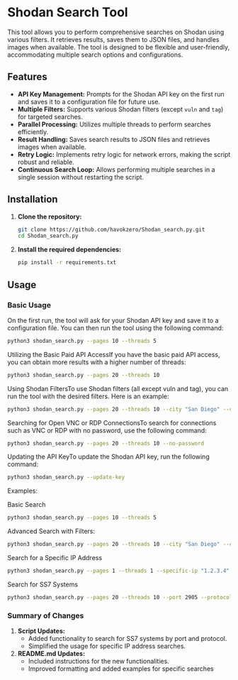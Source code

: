 # Shodan Search Tool

This tool allows you to perform comprehensive searches on Shodan using various filters. It retrieves results, saves them to JSON files, and handles images when available. The tool is designed to be flexible and user-friendly, accommodating multiple search options and configurations.

## Features

- **API Key Management:** Prompts for the Shodan API key on the first run and saves it to a configuration file for future use.
- **Multiple Filters:** Supports various Shodan filters (except `vuln` and `tag`) for targeted searches.
- **Parallel Processing:** Utilizes multiple threads to perform searches efficiently.
- **Result Handling:** Saves search results to JSON files and retrieves images when available.
- **Retry Logic:** Implements retry logic for network errors, making the script robust and reliable.
- **Continuous Search Loop:** Allows performing multiple searches in a single session without restarting the script.

## Installation

1. **Clone the repository:**
    ```bash
    git clone https://github.com/havokzero/Shodan_search.py.git
    cd Shodan_search.py
    ```

2. **Install the required dependencies:**
    ```bash
    pip install -r requirements.txt
    ```

## Usage

### Basic Usage

On the first run, the tool will ask for your Shodan API key and save it to a configuration file. You can then run the tool using the following command:

```bash
python3 shodan_search.py --pages 10 --threads 5
```

Utilizing the Basic Paid API AccessIf you have the basic paid API access, you can obtain more results with a higher number of threads:

```bash
python3 shodan_search.py --pages 20 --threads 10
```

Using Shodan FiltersTo use Shodan filters (all except vuln and tag), you can run the tool with the desired filters. Here is an example:
```bash
python3 shodan_search.py --pages 20 --threads 10 --city "San Diego" --country "US" --http-title "Hacked"
```

Searching for Open VNC or RDP ConnectionsTo search for connections such as VNC or RDP with no password, use the following command:
```bash
python3 shodan_search.py --pages 20 --threads 10 --no-password
```

Updating the API KeyTo update the Shodan API key, run the following command:
```bash
python3 shodan_search.py --update-key
```

Examples:

Basic Search
```bash
python3 shodan_search.py --pages 10 --threads 5
```
Advanced Search with Filters:
```bash
python3 shodan_search.py --pages 20 --threads 10 --city "San Diego" --country "US" --http-title "Hacked"
```
Search for a Specific IP Address
```bash
python3 shodan_search.py --pages 1 --threads 1 --specific-ip "1.2.3.4"
```

Search for SS7 Systems
```bash
python3 shodan_search.py --pages 20 --threads 10 --port 2905 --protocol ss7
```


### Summary of Changes

1. **Script Updates:** 
    - Added functionality to search for SS7 systems by port and protocol.
    - Simplified the usage for specific IP address searches.
2. **README.md Updates:** 
    - Included instructions for the new functionalities.
    - Improved formatting and added examples for specific searches
